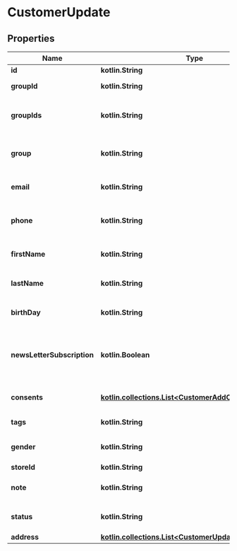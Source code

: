 
# CustomerUpdate

## Properties
| Name | Type | Description | Notes |
| ------------ | ------------- | ------------- | ------------- |
| **id** | **kotlin.String** | Entity id |  [optional] |
| **groupId** | **kotlin.String** | Customer group_id |  [optional] |
| **groupIds** | **kotlin.String** | Groups that will be assigned to a customer |  [optional] |
| **group** | **kotlin.String** | Defines the group where the customer |  [optional] |
| **email** | **kotlin.String** | Defines customer&#39;s email |  [optional] |
| **phone** | **kotlin.String** | Defines customer&#39;s phone number |  [optional] |
| **firstName** | **kotlin.String** | Defines customer&#39;s first name |  [optional] |
| **lastName** | **kotlin.String** | Defines customer&#39;s last name |  [optional] |
| **birthDay** | **kotlin.String** | Defines customer&#39;s birthday |  [optional] |
| **newsLetterSubscription** | **kotlin.Boolean** | Defines whether the newsletter subscription is available for the user |  [optional] |
| **consents** | [**kotlin.collections.List&lt;CustomerAddConsentsInner&gt;**](CustomerAddConsentsInner.md) | Defines consents to notifications |  [optional] |
| **tags** | **kotlin.String** | Customer tags |  [optional] |
| **gender** | **kotlin.String** | Defines customer&#39;s gender |  [optional] |
| **storeId** | **kotlin.String** | Store Id |  [optional] |
| **note** | **kotlin.String** | The customer note. |  [optional] |
| **status** | **kotlin.String** | Defines customer&#39;s status |  [optional] |
| **address** | [**kotlin.collections.List&lt;CustomerUpdateAddressInner&gt;**](CustomerUpdateAddressInner.md) |  |  [optional] |



